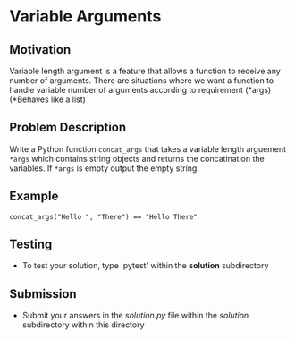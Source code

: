 # Variable Arguments

## Motivation
Variable length argument is a feature that allows a function to receive any number of arguments. There are situations where we want a function to handle variable number of arguments according to requirement (*args) (*Behaves like a list)

## Problem Description
Write a Python function `concat_args` that takes a variable length arguement `*args` which contains string objects and returns the concatination the variables. If `*args` is empty output the empty string.

## Example
```
concat_args("Hello ", "There") == "Hello There"
```

## Testing
* To test your solution, type 'pytest' within the **solution** subdirectory

## Submission
* Submit your answers in the *solution.py* file within the *solution* subdirectory within this directory